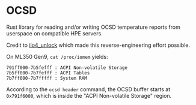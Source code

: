 # OCSD

Rust library for reading and/or writing OCSD temperature reports from userspace
on compatible HPE servers.

Credit to [ilo4_unlock](https://github.com/kendallgoto/ilo4_unlock) which made this
reverse-engineering effort possible.

On ML350 Gen9, `cat /proc/iomem` yields:
```
791ff000-7b5fefff : ACPI Non-volatile Storage
7b5ff000-7b7fefff : ACPI Tables
7b7ff000-7b7fffff : System RAM
```

According to the `ocsd header` command, the OCSD buffer starts at `0x791f6000`,
which is inside the "ACPI Non-volatile Storage" region.
